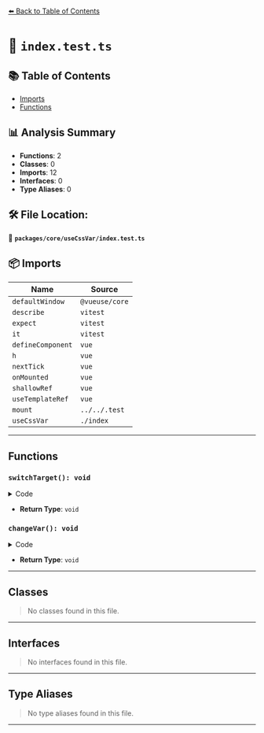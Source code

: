 [⬅️ Back to Table of Contents](../../../index.md)

# 📄 `index.test.ts`

## 📚 Table of Contents

- [Imports](#imports)
- [Functions](#functions)

## 📊 Analysis Summary

- **Functions**: 2
- **Classes**: 0
- **Imports**: 12
- **Interfaces**: 0
- **Type Aliases**: 0

## 🛠️ File Location:
📂 **`packages/core/useCssVar/index.test.ts`**

## 📦 Imports

| Name | Source |
|------|--------|
| `defaultWindow` | `@vueuse/core` |
| `describe` | `vitest` |
| `expect` | `vitest` |
| `it` | `vitest` |
| `defineComponent` | `vue` |
| `h` | `vue` |
| `nextTick` | `vue` |
| `onMounted` | `vue` |
| `shallowRef` | `vue` |
| `useTemplateRef` | `vue` |
| `mount` | `../../.test` |
| `useCssVar` | `./index` |


---

## Functions

### `switchTarget(): void`

<details><summary>Code</summary>

```ts
function switchTarget() {
          if (target.value === el.value)
            target.value = el2.value
          else
            target.value = el.value
        }
```
</details>

- **Return Type**: `void`
### `changeVar(): void`

<details><summary>Code</summary>

```ts
function changeVar() {
          if (key.value === '--color')
            key.value = '--color-one'
          else
            key.value = '--color'
        }
```
</details>

- **Return Type**: `void`

---

## Classes

> No classes found in this file.


---

## Interfaces

> No interfaces found in this file.


---

## Type Aliases

> No type aliases found in this file.


---